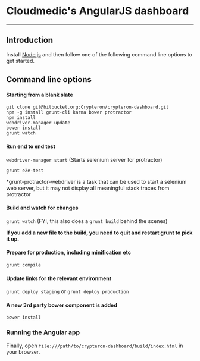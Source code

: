 # Cloudmedic's AngularJS dashboard

***

## Introduction

Install [Node.js](http://nodejs.org/download/) and then follow one of the following command line options to get started.

## Command line options

#### Starting from a blank slate
```
git clone git@bitbucket.org:Crypteron/crypteron-dashboard.git
npm -g install grunt-cli karma bower protractor
npm install
webdriver-manager update
bower install
grunt watch
```

#### Run end to end test

`webdriver-manager start` (Starts selenium server for protractor)

`grunt e2e-test`

*grunt-protractor-webdriver is a task that can be used to start a selenium web server, but it may not display all 
meaningful stack traces from protractor

#### Build and watch for changes

`grunt watch` (FYI, this also does a `grunt build` behind the scenes)

**If you add a new file to the build, you need to quit and restart grunt to pick it up.**

#### Prepare for production, including minification etc

`grunt compile` 

#### Update links for the relevant environment

`grunt deploy staging` or `grunt deploy production`  

#### A new 3rd party bower component is added
`bower install`

### Running the Angular app 
Finally, open `file:///path/to/crypteron-dashboard/build/index.html` in your browser.



